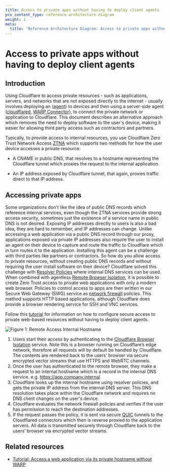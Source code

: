 ```yaml
---
title: Access to private apps without having to deploy client agents
pcx_content_type: reference-architecture-diagram
weight: 1
meta:
  title: "Reference Architecture Diagram: Access to private apps without having to deploy client agents"
---
```


# Access to private apps without having to deploy client agents
## Introduction

Using Cloudflare to access private resources - such as applications, servers, and networks that are not exposed directly to the internet - usually involves deploying an ([agent](/cloudflare-one/connections/connect-devices/warp/)) to devices and then using a server-side agent ([cloudflared](/cloudflare-one/connections/connect-networks/private-net/cloudflared/), [WARP Connector](/cloudflare-one/connections/connect-networks/private-net/warp-connector/)), to connect the private network or application to Cloudflare. This document describes an alternative approach which removes the need to deploy software to the user's device, making it easier for allowing third party access such as contractors and partners.

Typically, to provide access to internal resources, you use Cloudflare Zero Trust Network Access [ZTNA](/en-gb/learning/access-management/what-is-ztna/) which supports two methods for how the user device accesses a private resource. 

* A CNAME in public DNS, that resolves to a hostname representing the Cloudflare tunnel which proxies the request to the internal application.

* An IP address exposed by Cloudflare tunnel, that again, proxies traffic direct to that IP address.

## Accessing private apps

Some organizations don't like the idea of public DNS records which reference internal services, even though the ZTNA services provide strong access security, sometimes just the existence of a service name in public DNS is not desired. Exposing IP addresses directly to users is also a bad idea, they are hard to remember, and IP addresses can change. Unlike accessing a web application via a public DNS record through our proxy, applications exposed via private IP addresses also require the user to install an agent on their device to capture and route the traffic to Cloudflare which in turn routes it to the application. Installing this agent can be a challenge with third parties like partners or contractors.
So how do you allow access to private resources, without creating public DNS records and without requiring the user install software on their device? Cloudflare solved this challenge with [Resolver Policies](/cloudflare-one/policies/gateway/resolver-policies/) where internal DNS services can be used. When combined with agentless [Remote Browser Isolation](/cloudflare-one/policies/browser-isolation/), it is possible to create Zero Trust access to private web applications with only a modern web browser. Policies to control access to apps are then written in our Secure Web Gateway (SWG) service as [network firewall](/cloudflare-one/policies/gateway/network-policies/) policies. This method supports HTTP based applications, although Cloudflare does provide a browser rendering service for SSH and VNC services. 

Follow this [tutorial](/cloudflare-one/tutorials/clientless-access-private-dns/) for information on how to configure secure access to private web-based resources without having to deploy client agents.

![Figure 1: Remote Access Internal Hostname](/images/reference-architecture/sase-clientless-access-private-dns/diagram1.svg "Figure 1: Remote browser connected to private web service using internal hostname")

1. Users start their access by authenticating to the [Cloudflare Browser Isolation](https://your_team_domain.cloudflareaccess.com/browser) service. Note this is a browser running on Cloudflare’s edge network, therefore all requests will by default be handled by Cloudflare. The contents are rendered back to the users’ browser via secure encrypted vector streams that use HTTPS and WebRTC channels.
2. Once the user has authenticated to the remote browser, they make a request to an internal hostname which is a record in the internal DNS service. e.g. https://app.company.internal
3. Cloudflare looks up the internal hostname using resolver policies, and gets the private IP address from the internal DNS server. This DNS resolution takes place within the Cloudflare network and requires no DNS client changes on the user's device.
4. Cloudflare evaluates the network firewall policies and verifies if the user has permission to reach the destination addresses.
5. If the request passes the policy, it is sent via secure [QUIC](https://blog.cloudflare.com/getting-cloudflare-tunnels-to-connect-to-the-cloudflare-network-with-quic) tunnels to the Cloudflared connectors which then is reverse proxied to the application servers. All data is transmitted securely through Cloudflare back to the users’ browser via encrypted vector streams.

## Related resources

- [Tutorial: Access a web application via its private hostname without WARP](/cloudflare-one/tutorials/clientless-access-private-dns/)